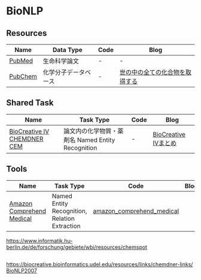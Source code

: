 # BioNLP


## Resources
| Name | Data Type | Code | Blog |
----|----|----|----
| [PubMed](https://www.ncbi.nlm.nih.gov/pubmed/) | 生命科学論文 | - | - |
| [PubChem](https://pubchem.ncbi.nlm.nih.gov/) | 化学分子データベース | - | [世の中の全ての化合物を取得する](http://blog.roy29fuku.com/natural-language-processing/paper-analysis/get-all-of-the-substances/) |

## Shared Task
| Name | Task Type | Code | Blog |
----|----|----|----
| [BioCreative IV CHEMDNER CEM](https://biocreative.bioinformatics.udel.edu/tasks/biocreative-iv/chemdner/) | 論文内の化学物質・薬剤名 Named Entity Recognition | - | [BioCreative IVまとめ](http://blog.roy29fuku.com/natural-language-processing/biocreative-iv/#Track_2-_CHEMDNER_Task_Chemical_compound_and_drug_name_recognition_task) |

## Tools
| Name | Task Type | Code | Blog |
----|----|----|----
| [Amazon Comprehend Medical](https://aws.amazon.com/jp/comprehend/) | Named Entity Recognition, Relation Extraction | [amazon_comprehend_medical](https://github.com/roy29fuku/BioNLP/tree/master/amazon_comprehend_medical) |  |

https://www.informatik.hu-berlin.de/de/forschung/gebiete/wbi/resources/chemspot


## 
https://biocreative.bioinformatics.udel.edu/resources/links/chemdner-links/
[BioNLP2007](http://compbio.ucdenver.edu/BioNLP2007/index.shtml)
